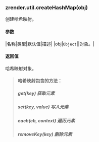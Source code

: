 ---
---

### zrender.util.createHashMap(obj)

创建哈希映射。

#### 参数

|名称|类型|默认值|描述|
|obj|`Object`||对象。|

#### 返回值

哈希映射对象。

> #### 哈希映射包含的方法：
>
> ##### get(key) 获取元素
> ##### set(key, value) 写入元素
> ##### each(cb, context) 遍历元素
> ##### removeKey(key) 删除元素
